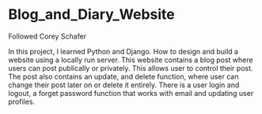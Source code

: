 # Blog_and_Diary_Website
Followed Corey Schafer

In this project, I learned Python and Django. How to design and build a website using a locally run server. This website contains a blog post where users can post publically or privately. This allows user to control their post. The post also contains an update, and delete function, where user can change their post later on or delete it entirely. There is a user login and logout, a forget password function that works with email and updating user profiles.

